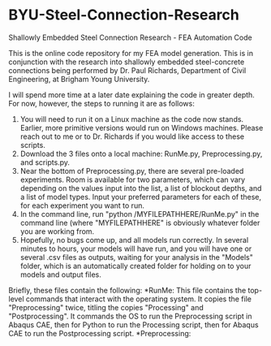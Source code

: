 # BYU-Steel-Connection-Research
Shallowly Embedded Steel Connection Research - FEA Automation Code

This is the online code repository for my FEA model generation. This is in conjunction with the research into shallowly embedded steel-concrete connections being performed by Dr. Paul Richards, Department of Civil Engineering, at Brigham Young University.

I will spend more time at a later date explaining the code in greater depth. For now, however, the steps to running it are as follows:

1) You will need to run it on a Linux machine as the code now stands. Earlier, more primitive versions would run on Windows machines. Please reach out to me or to Dr. Richards if you would like access to these scripts.
2) Download the 3 files onto a local machine: RunMe.py, Preprocessing.py, and scripts.py. 
3) Near the bottom of Preprocessing.py, there are several pre-loaded experiments. Room is available for two parameters, which can vary depending on the values input into the list, a list of blockout depths, and a list of model types. Input your preferred parameters for each of these, for each experiment you want to run.
4) In the command line, run "python /MYFILEPATHHERE/RunMe.py" in the command line (where "MYFILEPATHHERE" is obviously whatever folder you are working from.
5) Hopefully, no bugs come up, and all models run correctly. In several minutes to hours, your models will have run, and you will have one or several .csv files as outputs, waiting for your analysis in the "Models" folder, which is an automatically created folder for holding on to your models and output files.


Briefly, these files contain the following:
    *RunMe: This file contains the top-level commands that interact with the operating system. It copies the file "Preprocessing" twice, titling the copies "Processing" and "Postprocessing". It commands the OS to run the Preprocessing script in Abaqus CAE, then for Python to run the Processing script, then for Abaqus CAE to run the Postprocessing script.
    *Preprocessing: 
